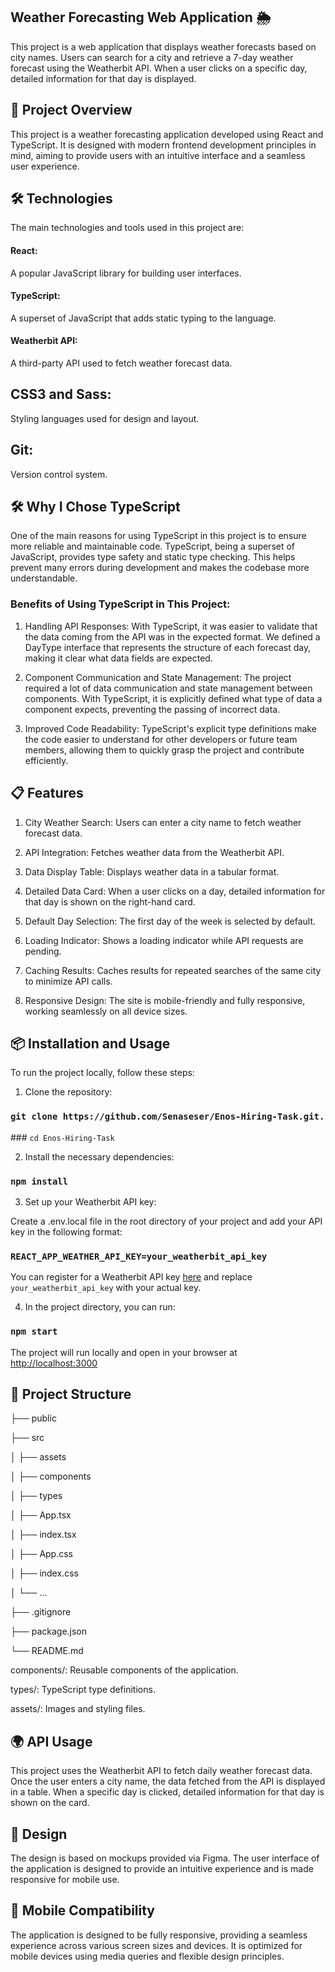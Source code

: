 ## Weather Forecasting Web Application 🌦️
This project is a web application that displays weather forecasts based on city names. Users can search for a city and retrieve a 7-day weather forecast using the Weatherbit API. When a user clicks on a specific day, detailed information for that day is displayed.

## 🚀 Project Overview
This project is a weather forecasting application developed using React and TypeScript. It is designed with modern frontend development principles in mind, aiming to provide users with an intuitive interface and a seamless user experience.

## 🛠️ Technologies
The main technologies and tools used in this project are:

#### React: 
A popular JavaScript library for building user interfaces.
#### TypeScript: 
A superset of JavaScript that adds static typing to the language.
#### Weatherbit API: 
A third-party API used to fetch weather forecast data.
## CSS3 and Sass: 
Styling languages used for design and layout.
## Git: 
Version control system.

## 🛠️ Why I Chose TypeScript
One of the main reasons for using TypeScript in this project is to ensure more reliable and maintainable code. TypeScript, being a superset of JavaScript, provides type safety and static type checking. This helps prevent many errors during development and makes the codebase more understandable.
### Benefits of Using TypeScript in This Project:

1. Handling API Responses: With TypeScript, it was easier to validate that the data coming from the API was in the expected format. We defined a DayType interface that represents the structure of each forecast day, making it clear what data fields are expected.

2. Component Communication and State Management: The project required a lot of data communication and state management between components. With TypeScript, it is explicitly defined what type of data a component expects, preventing the passing of incorrect data.

3. Improved Code Readability: TypeScript's explicit type definitions make the code easier to understand for other developers or future team members, allowing them to quickly grasp the project and contribute efficiently.

## 📋 Features
1. City Weather Search: Users can enter a city name to fetch weather forecast data.

2. API Integration: Fetches weather data from the Weatherbit API.

3. Data Display Table: Displays weather data in a tabular format.

4. Detailed Data Card: When a user clicks on a day, detailed information for that day is shown on the right-hand card.

5. Default Day Selection: The first day of the week is selected by default.

6. Loading Indicator: Shows a loading indicator while API requests are pending.

7. Caching Results: Caches results for repeated searches of the same city to minimize API calls.

8. Responsive Design: The site is mobile-friendly and fully responsive, working seamlessly on all device sizes.


## 📦 Installation and Usage
To run the project locally, follow these steps:

1. Clone the repository:
### `git clone https://github.com/Senaseser/Enos-Hiring-Task.git.`

### `cd Enos-Hiring-Task`

2. Install the necessary dependencies:
### `npm install`

3. Set up your Weatherbit API key:

Create a .env.local file in the root directory of your project and add your API key in the following format:

### `REACT_APP_WEATHER_API_KEY=your_weatherbit_api_key`

You can register for a Weatherbit API key [here](https://www.weatherbit.io/api/) and replace `your_weatherbit_api_key` with your actual key.

4. In the project directory, you can run:

### `npm start`

The project will run locally and open in your browser at [http://localhost:3000](http://localhost:3000)

## 📂 Project Structure

├── public

├── src

│   ├── assets

│   ├── components

│   ├── types

│   ├── App.tsx

│   ├── index.tsx

│   ├── App.css

│   ├── index.css

│   └── ...

├── .gitignore

├── package.json

└── README.md

components/: Reusable components of the application.

types/: TypeScript type definitions.

assets/: Images and styling files.

## 🌍 API Usage

This project uses the Weatherbit API to fetch daily weather forecast data. Once the user enters a city name, the data fetched from the API is displayed in a table. When a specific day is clicked, detailed information for that day is shown on the card.

## 🎨 Design

The design is based on mockups provided via Figma. The user interface of the application is designed to provide an intuitive experience and is made responsive for mobile use.

## 📱 Mobile Compatibility

The application is designed to be fully responsive, providing a seamless experience across various screen sizes and devices. It is optimized for mobile devices using media queries and flexible design principles.



